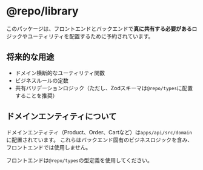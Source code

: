 # @repo/library

このパッケージは、フロントエンドとバックエンドで**真に共有する必要がある**ロジックやユーティリティを配置するために予約されています。

## 将来的な用途

- ドメイン横断的なユーティリティ関数
- ビジネスルールの定数
- 共有バリデーションロジック（ただし、Zodスキーマは`@repo/types`に配置することを推奨）

## ドメインエンティティについて

ドメインエンティティ（Product、Order、Cartなど）は`apps/api/src/domain`に配置されています。
これらはバックエンド固有のビジネスロジックを含み、フロントエンドでは使用しません。

フロントエンドは`@repo/types`の型定義を使用してください。
